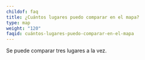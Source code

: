 ```yaml
---
childof: faq
title: ¿Cuántos lugares puedo comparar en el mapa?
type: map
weight: "120"
faqid: cuántos-lugares-puedo-comparar-en-el-mapa
---
```

Se puede comparar tres lugares a la vez.